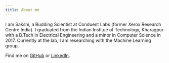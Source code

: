 ```yaml
---
title: About me
---
```


I am Sakshi, a Budding Scientist at Conduent Labs (former Xerox Research Centre India). I graduated from the Indian Institue of Technology, Kharagpur with a B.Tech in Electrical Engineering and a minor in Computer Science in 2017. Currently at the lab, I am researching with the Machine Learning group.

Find me on [GitHub](https://github.com/SakshiAgarwal) or [LinkedIn](https://www.linkedin.com/in/sakshi-agarwal-6a8b6186/).
